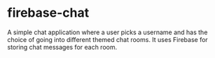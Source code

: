 # firebase-chat

A simple chat application where a user picks a username and has the choice of going into different themed chat rooms. 
It uses Firebase for storing chat messages for each room.
